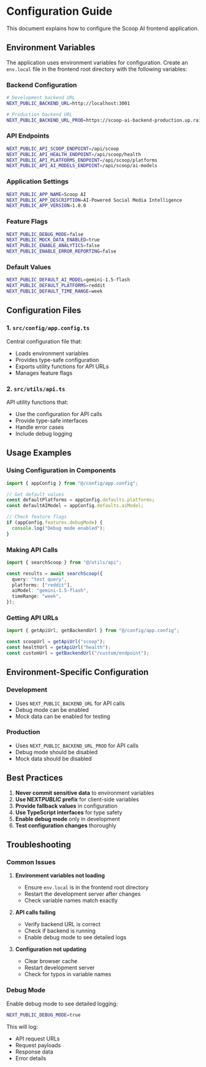# Configuration Guide

This document explains how to configure the Scoop AI frontend application.

## Environment Variables

The application uses environment variables for configuration. Create an `env.local` file in the frontend root directory with the following variables:

### Backend Configuration

```bash
# Development backend URL
NEXT_PUBLIC_BACKEND_URL=http://localhost:3001

# Production backend URL
NEXT_PUBLIC_BACKEND_URL_PROD=https://scoop-ai-backend-production.up.railway.app
```

### API Endpoints

```bash
NEXT_PUBLIC_API_SCOOP_ENDPOINT=/api/scoop
NEXT_PUBLIC_API_HEALTH_ENDPOINT=/api/scoop/health
NEXT_PUBLIC_API_PLATFORMS_ENDPOINT=/api/scoop/platforms
NEXT_PUBLIC_API_AI_MODELS_ENDPOINT=/api/scoop/ai-models
```

### Application Settings

```bash
NEXT_PUBLIC_APP_NAME=Scoop AI
NEXT_PUBLIC_APP_DESCRIPTION=AI-Powered Social Media Intelligence
NEXT_PUBLIC_APP_VERSION=1.0.0
```

### Feature Flags

```bash
NEXT_PUBLIC_DEBUG_MODE=false
NEXT_PUBLIC_MOCK_DATA_ENABLED=true
NEXT_PUBLIC_ENABLE_ANALYTICS=false
NEXT_PUBLIC_ENABLE_ERROR_REPORTING=false
```

### Default Values

```bash
NEXT_PUBLIC_DEFAULT_AI_MODEL=gemini-1.5-flash
NEXT_PUBLIC_DEFAULT_PLATFORMS=reddit
NEXT_PUBLIC_DEFAULT_TIME_RANGE=week
```

## Configuration Files

### 1. `src/config/app.config.ts`

Central configuration file that:

- Loads environment variables
- Provides type-safe configuration
- Exports utility functions for API URLs
- Manages feature flags

### 2. `src/utils/api.ts`

API utility functions that:

- Use the configuration for API calls
- Provide type-safe interfaces
- Handle error cases
- Include debug logging

## Usage Examples

### Using Configuration in Components

```typescript
import { appConfig } from "@/config/app.config";

// Get default values
const defaultPlatforms = appConfig.defaults.platforms;
const defaultAIModel = appConfig.defaults.aiModel;

// Check feature flags
if (appConfig.features.debugMode) {
  console.log("Debug mode enabled");
}
```

### Making API Calls

```typescript
import { searchScoop } from "@/utils/api";

const results = await searchScoop({
  query: "test query",
  platforms: ["reddit"],
  aiModel: "gemini-1.5-flash",
  timeRange: "week",
});
```

### Getting API URLs

```typescript
import { getApiUrl, getBackendUrl } from "@/config/app.config";

const scoopUrl = getApiUrl("scoop");
const healthUrl = getApiUrl("health");
const customUrl = getBackendUrl("/custom/endpoint");
```

## Environment-Specific Configuration

### Development

- Uses `NEXT_PUBLIC_BACKEND_URL` for API calls
- Debug mode can be enabled
- Mock data can be enabled for testing

### Production

- Uses `NEXT_PUBLIC_BACKEND_URL_PROD` for API calls
- Debug mode should be disabled
- Mock data should be disabled

## Best Practices

1. **Never commit sensitive data** to environment variables
2. **Use NEXT*PUBLIC* prefix** for client-side variables
3. **Provide fallback values** in configuration
4. **Use TypeScript interfaces** for type safety
5. **Enable debug mode** only in development
6. **Test configuration changes** thoroughly

## Troubleshooting

### Common Issues

1. **Environment variables not loading**

   - Ensure `env.local` is in the frontend root directory
   - Restart the development server after changes
   - Check variable names match exactly

2. **API calls failing**

   - Verify backend URL is correct
   - Check if backend is running
   - Enable debug mode to see detailed logs

3. **Configuration not updating**
   - Clear browser cache
   - Restart development server
   - Check for typos in variable names

### Debug Mode

Enable debug mode to see detailed logging:

```bash
NEXT_PUBLIC_DEBUG_MODE=true
```

This will log:

- API request URLs
- Request payloads
- Response data
- Error details
